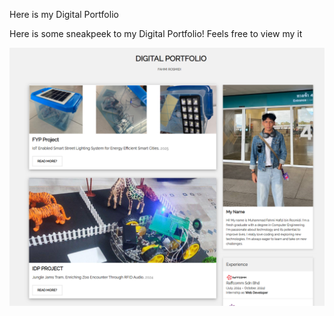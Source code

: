 Here is my Digital Portfolio

Here is some sneakpeek to my Digital Portfolio!
Feels free to view my it


![sneakpeek](sp.png)
